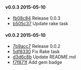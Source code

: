 #### v0.0.3 2015-05-10

- [fb08c84](https://github.com/bootstraponline/page_object_stubs/commit/fb08c84b55849da5fdd8d0e517d02addd9aebd6d) Release 0.0.3
- [b505c37](https://github.com/bootstraponline/page_object_stubs/commit/b505c3738d9013bee4be6ad5c753358d2e52284f) Update rake task


#### v0.0.2 2015-05-10

- [7b9acc7](https://github.com/bootstraponline/page_object_stubs/commit/7b9acc7020c98d1beb6de6f108ac64a765f14428) Release 0.0.2
- [5df8330](https://github.com/bootstraponline/page_object_stubs/commit/5df833016e619e2a8e0b76eb71bcd4b0b3af8341) Fix Rake task
- [d3d6c8b](https://github.com/bootstraponline/page_object_stubs/commit/d3d6c8bc66e9e711ab085e7b0f711e84843e5247) Update README.md
- [f7f871f](https://github.com/bootstraponline/page_object_stubs/commit/f7f871f0c3e92a85d80cec3800c4f249696b991b) Add gem badge